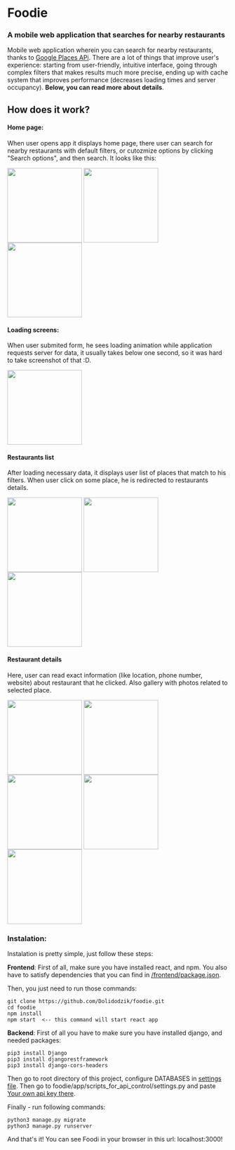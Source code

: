 # Foodie
### A mobile web application that searches for nearby restaurants

Mobile web application wherein you can search for nearby restaurants, thanks to [Google Places APi](https://developers.google.com/places/web-service/intro). 
There are a lot of things that improve user's experience: starting from user-friendly, intuitive interface, going through complex filters that makes results much more precise, ending up with cache system that improves performance (decreases loading times and server occupancy). **Below, you can read more about details**.

  
## How does it work?    
    
   
#### Home page:

When user opens app it displays home page, there user can search for nearby restaurants with default filters, or cutozmize options by clicking "Search options", and then search. It looks like this:

<img align="center" width="170" height="auto" src="https://i.imgur.com/JqQEpiY.png">  <img align="center" width="170" height="auto" src="https://i.imgur.com/riMtnB8.png">  <img align="center" width="170" height="auto" src="https://i.imgur.com/Yq2h667.png">  
  
#### Loading screens:

When user submited form, he sees loading animation while application requests server for data, it usually takes below one second, so it was hard to take screenshot of that :D.

<img align="center" width="170" height="auto" src="https://i.imgur.com/vF5JRRB.png">  




#### Restaurants list

After loading necessary data, it displays user list of places that match to his filters.  When user click on some place, he is redirected to restaurants details.

<img align="center" width="170" height="auto" src="https://i.imgur.com/4u6Hcjj.png"> <img align="center" width="170" height="auto" src="https://i.imgur.com/XWfoMlM.png"> <img align="center" width="170" height="auto" src="https://i.imgur.com/SoYvSfv.png"> 

#### Restaurant details

Here, user can read exact information (like location, phone number, website) about restaurant that he clicked. Also gallery with photos related to selected place. 

<img align="center" width="170" height="auto" src="https://i.imgur.com/957ctHG.png"> <img align="center" width="170" height="auto" src="https://i.imgur.com/ZNKCazn.png"> <img align="center" width="170" height="auto" src="https://i.imgur.com/XsBIY4k.png"> <img align="center" width="170" height="auto" src="https://i.imgur.com/3IACO5N.png"> <img align="center" width="170" height="auto" src="https://i.imgur.com/mNQwBtt.png">


### Instalation:

Instalation is pretty simple, just follow these steps:

**Frontend**: First of all, make sure you have installed react, and npm. You also have to satisfy dependencies that you can find in [/frontend/package.json](https://github.com/Dolidodzik/foodie/blob/master/frontend/package.json). 

Then, you just need to run those commands:

```  
git clone https://github.com/Dolidodzik/foodie.git
cd foodie
npm install 
npm start  <-- this command will start react app
```

**Backend**: First of all you have to make sure you have installed django, and needed packages:

```  
pip3 install Django
pip3 install djangorestframework
pip3 install django-cors-headers
```

Then go to root directory of this project, configure DATABASES in [settings file](https://github.com/Dolidodzik/foodie/blob/master/find_nearby_restaurants/settings.py). 
Then go to foodie/app/scripts_for_api_control/settings.py and paste [Your own api key there](https://developers.google.com/places/web-service/get-api-key).

Finally - run following commands:

```  
python3 manage.py migrate
python3 manage.py runserver
```  
And that's it! You can see Foodi in your browser in this url: localhost:3000!











